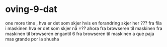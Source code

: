 # oving-9-dat
one more time , hva er det som skjer hvis en forandring skjer her ???
fra fila i maskinen hva er det som skjer nå =??
ahora fra browseren til maskinen 
fra maskinen til browseren engantil
6 fra browseren til maskinen
a que paja mas grande por la shusha 